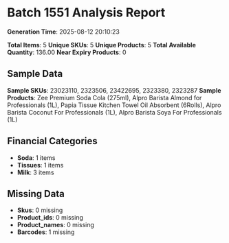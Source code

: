 # Batch 1551 Analysis Report

**Generation Time**: 2025-08-12 20:10:23

**Total Items**: 5
**Unique SKUs**: 5
**Unique Products**: 5
**Total Available Quantity**: 136.00
**Near Expiry Products**: 0

## Sample Data
**Sample SKUs**: 23023110, 2323506, 23422695, 2323380, 2323287
**Sample Products**: Zee Premium Soda Cola (275ml), Alpro Barista Almond for Professionals (1L), Papia Tissue Kitchen Towel Oil Absorbent (6Rolls), Alpro Barista Coconut For Professionals (1L), Alpro Barista Soya For Professionals (1L)

## Financial Categories
- **Soda**: 1 items
- **Tissues**: 1 items
- **Milk**: 3 items

## Missing Data
- **Skus**: 0 missing
- **Product_ids**: 0 missing
- **Product_names**: 0 missing
- **Barcodes**: 1 missing
